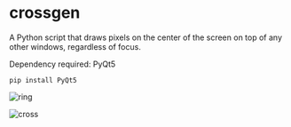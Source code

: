 # crossgen
A Python script that draws pixels on the center of the screen on top of any other windows, regardless of focus.

Dependency required: PyQt5
```
pip install PyQt5
```
![ring](https://github.com/bishun/crossgen/assets/13504325/8da9dd89-0feb-4712-9571-c4e4c0658f1c)

![cross](https://github.com/bishun/crossgen/assets/13504325/574c54d6-741c-4759-baa9-7e373081806e)
